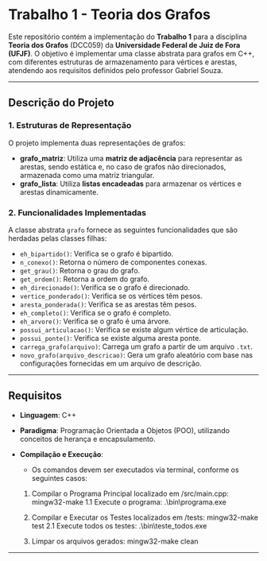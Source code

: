 # Trabalho 1 - Teoria dos Grafos

Este repositório contém a implementação do **Trabalho 1** para a disciplina **Teoria dos Grafos** (DCC059) da **Universidade Federal de Juiz de Fora (UFJF)**. O objetivo é implementar uma classe abstrata para grafos em C++, com diferentes estruturas de armazenamento para vértices e arestas, atendendo aos requisitos definidos pelo professor Gabriel Souza.

---

## **Descrição do Projeto**

### **1. Estruturas de Representação**

O projeto implementa duas representações de grafos:

- **grafo_matriz**: Utiliza uma **matriz de adjacência** para representar as arestas, sendo estática e, no caso de grafos não direcionados, armazenada como uma matriz triangular.
- **grafo_lista**: Utiliza **listas encadeadas** para armazenar os vértices e arestas dinamicamente.

### **2. Funcionalidades Implementadas**

A classe abstrata `grafo` fornece as seguintes funcionalidades que são herdadas pelas classes filhas:

- `eh_bipartido()`: Verifica se o grafo é bipartido.
- `n_conexo()`: Retorna o número de componentes conexas.
- `get_grau()`: Retorna o grau do grafo.
- `get_ordem()`: Retorna a ordem do grafo.
- `eh_direcionado()`: Verifica se o grafo é direcionado.
- `vertice_ponderado()`: Verifica se os vértices têm pesos.
- `aresta_ponderada()`: Verifica se as arestas têm pesos.
- `eh_completo()`: Verifica se o grafo é completo.
- `eh_arvore()`: Verifica se o grafo é uma árvore.
- `possui_articulacao()`: Verifica se existe algum vértice de articulação.
- `possui_ponte()`: Verifica se existe alguma aresta ponte.
- `carrega_grafo(arquivo)`: Carrega um grafo a partir de um arquivo `.txt`.
- `novo_grafo(arquivo_descricao)`: Gera um grafo aleatório com base nas configurações fornecidas em um arquivo de descrição.

---

## **Requisitos**

- **Linguagem**: C++
- **Paradigma**: Programação Orientada a Objetos (POO), utilizando conceitos de herança e encapsulamento.
- **Compilação e Execução**:

  - Os comandos devem ser executados via terminal, conforme os seguintes casos:

  1. Compilar o Programa Principal localizado em /src/main.cpp: mingw32-make
     1.1 Execute o programa: .\bin\programa.exe

  2. Compilar e Executar os Testes localizados em /tests: mingw32-make test
     2.1 Execute todos os testes: .\bin\teste_todos.exe

  3. Limpar os arquivos gerados:
     mingw32-make clean

---
